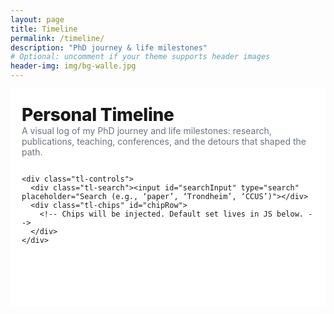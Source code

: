 ```yaml
---
layout: page
title: Timeline
permalink: /timeline/
description: "PhD journey & life milestones"
# Optional: uncomment if your theme supports header images
header-img: img/bg-walle.jpg 
---
```


<!--
HOW TO USE
1) Save this file as timeline.html (or timeline.md) inside your Jekyll site.
2) Adjust the front matter above to match your theme (e.g., layout: page/post).
3) Replace events[] below with your real milestones.
4) (Optional) Move images into /img/timeline/... and update paths accordingly.

Notes
- This is a self-contained page: no external CSS/JS needed.
- It supports filtering by category (PhD, Research, Publications, Teaching, Travel, Sports, Personal...) and free‑text search.
- It auto-sorts by date (newest first) and groups by year.
- Deep-linking: you can use ?cat=PhD or ?q=paper to pre-filter/search.
-->

<style>
  :root {
    --bg: #ffffff;
    --card: #ffffff;
    --text: #1a1a1a;
    --muted: #6b7280;
    --line: #e5e7eb;
    --accent: #2563eb; /* link/active */
    --chip: #f3f4f6;
    --shadow: 0 10px 20px rgba(0,0,0,0.06), 0 2px 6px rgba(0,0,0,0.06);
    --radius: 16px;
  }

  /* Page shell */
  .tl-wrap {
    max-width: 980px;
    margin: 0 auto;
    padding: 24px 18px 60px;
    color: var(--text);
    background: var(--bg);
  }
  .tl-header {
    display: grid;
    gap: 14px;
    margin-bottom: 18px;
  }
  .tl-title { font-size: clamp(28px, 2.6vw, 40px); font-weight: 800; letter-spacing: -0.01em; }
  .tl-sub { color: var(--muted); max-width: 70ch; }

  /* Controls */
  .tl-controls { display: flex; flex-wrap: wrap; gap: 10px; align-items: center; margin-top: 6px; }
  .tl-search { flex: 1 1 280px; }
  .tl-search input {
    width: 100%; padding: 10px 12px; border: 1px solid var(--line); border-radius: 12px; outline: none;
  }
  .tl-chips { display: flex; flex-wrap: wrap; gap: 8px; }
  .chip {
    padding: 8px 12px; border-radius: 999px; background: var(--chip); border: 1px solid var(--line);
    font-size: 14px; cursor: pointer; user-select: none; transition: background 0.2s, color 0.2s, border 0.2s;
  }
  .chip.active { background: rgba(37,99,235,0.08); color: var(--accent); border-color: rgba(37,99,235,0.35); }

  /* Timeline */
  .timeline { position: relative; margin-top: 24px; }
  .year-group { margin: 32px 0 10px; font-weight: 800; font-size: 22px; }
  .line {
    position: absolute; left: 26px; top: 0; bottom: 0; width: 2px; background: linear-gradient(180deg, var(--line), #fff);
  }

  .item { display: grid; grid-template-columns: 52px 1fr; gap: 14px; margin: 18px 0; }
  .dot { position: relative; width: 12px; height: 12px; border-radius: 50%; background: var(--accent); margin-top: 10px; box-shadow: 0 0 0 4px rgba(37,99,235,0.15); }
  .date { color: var(--muted); font-size: 13px; margin-top: 4px; }

  .card {
    background: var(--card); border: 1px solid var(--line); border-radius: var(--radius); box-shadow: var(--shadow);
    padding: 16px; display: grid; gap: 10px;
  }
  .card h3 { margin: 0; font-size: 18px; }
  .meta { color: var(--muted); font-size: 13px; display: flex; gap: 12px; flex-wrap: wrap; }
  .desc { line-height: 1.6; }
  .thumb {
    width: 100%; aspect-ratio: 16/9; object-fit: cover; border-radius: 12px; border: 1px solid var(--line);
    cursor: zoom-in;
  }
  .badge { font-size: 12px; padding: 6px 9px; background: var(--chip); border: 1px solid var(--line);
           border-radius: 999px; }
  .badges { display: flex; flex-wrap: wrap; gap: 6px; }

  .empty { text-align: center; color: var(--muted); padding: 28px; border: 1px dashed var(--line); border-radius: 12px; }

  /* Lightbox */
  .lightbox { position: fixed; inset: 0; background: rgba(0,0,0,0.6); display: none; align-items: center; justify-content: center; padding: 20px; }
  .lightbox img { max-width: 95vw; max-height: 85vh; border-radius: 12px; border: 2px solid #fff; }

  @media (max-width: 560px) {
    .line { left: 22px; }
    .item { grid-template-columns: 44px 1fr; }
  }
</style>

<div class="tl-wrap" id="timeline-root">
  <div class="tl-header">
    <div>
      <div class="tl-title">Personal Timeline</div>
      <div class="tl-sub">A visual log of my PhD journey and life milestones: research, publications, teaching, conferences, and the detours that shaped the path.</div>
    </div>

    <div class="tl-controls">
      <div class="tl-search"><input id="searchInput" type="search" placeholder="Search (e.g., ‘paper’, ‘Trondheim’, ‘CCUS’)"></div>
      <div class="tl-chips" id="chipRow">
        <!-- Chips will be injected. Default set lives in JS below. -->
      </div>
    </div>
  </div>

  <div class="timeline">
    <div class="line"></div>
    <div id="timeline"></div>
  </div>
</div>

<!-- Lightbox for images -->
<div class="lightbox" id="lightbox" aria-hidden="true" role="dialog">
  <img alt="Expanded timeline image" />
</div>

<script>
  // ===== 1) Editable data =====
  // Replace with your real milestones. Keep ISO dates (YYYY-MM-DD) for proper sorting.
  const events = [
    {
      date: "2021-10-01",
      title: "Started PhD in Process Systems Engineering",
      location: "TU Wien · Vienna, AT",
      categories: ["PhD", "Research"],
      description: "Joined the PSE group focusing on CCS/CCU systems, life cycle optimization, and emerging DAC pathways.",
      image: "/img/post-bg-dreamer.jpg",
      alt: "TU Wien main building entrance"
    },
    {
      date: "2022-06-14",
      title: "First Conference Talk on CCS Optimization",
      location: "Trondheim, NO · TCCS",
      categories: ["Conference", "Research"],
      description: "Presented a multi-period MILP optimizing CCS value chains under policy scenarios; received strong feedback.",
      image: "/img/post-bg-halting.jpg",
      alt: "Presenter at a conference podium"
    },
    {
      date: "2023-03-01",
      title: "Teaching Assistant · Optimization Methods",
      location: "TU Wien",
      categories: ["Teaching"],
      description: "Led lab sessions on JuMP and Python for process optimization; revamped examples and assignments.",
      image: "/img/post-bg-web.jpg",
      alt: "Students coding in a computer lab"
    },
    {
      date: "2023-11-20",
      title: "Journal Article Submitted",
      location: "Energy & AI (under review)",
      categories: ["Publications", "Research"],
      description: "Prospective LCA + optimization for CCS integration in Austrian cement industry; code & data shared openly.",
      image: "/img/post-bg-2015.jpg",
      alt: "Open laptop with LaTeX on screen"
    },
    {
      date: "2024-07-02",
      title: "Poster Award · DAC Heat Integration",
      location: "GRC/GRS Carbon Capture · Ventura, CA",
      categories: ["Awards", "Research"],
      description: "Recognized for a poster on integrating DAC with data center waste heat and flexible operations.",
      image: "/img/post-bg-alitrip.jpg",
      alt: "Poster session with attendees"
    },
    {
      date: "2025-02-10",
      title: "Preprint Released · CO₂ Pipeline Planning under Uncertainty",
      location: "arXiv",
      categories: ["Publications", "Research"],
      description: "Introduced a cooperative game-theory model for tariff design in Danish CCS clusters; code in Julia.",
      image: "/img/post-bg-digital-native.jpg",
      alt: "arXiv logo on a screen"
    }
  ];

  // Default categories available as filter chips. Add/remove to match your needs.
  const defaultChips = ["All", "PhD", "Research", "Publications", "Teaching", "Conference", "Awards", "Travel", "Sports", "Personal"];

  // ===== 2) Utility functions =====
  const qs = (sel, el=document) => el.querySelector(sel);
  const qsa = (sel, el=document) => Array.from(el.querySelectorAll(sel));
  const fmtDate = (iso) => new Date(iso).toLocaleDateString(undefined, { year: 'numeric', month: 'short', day: '2-digit' });
  const byDateDesc = (a,b) => new Date(b.date) - new Date(a.date);
  const getYear = (iso) => new Date(iso).getFullYear();

  // Parse URL params for deep-linking
  const url = new URL(window.location);
  const initCat = url.searchParams.get('cat') || 'All';
  const initQuery = url.searchParams.get('q') || '';

  // ===== 3) Render chips =====
  const chipRow = qs('#chipRow');
  let activeCat = initCat;
  defaultChips.forEach(cat => {
    const b = document.createElement('button');
    b.className = 'chip' + (cat === activeCat ? ' active' : '');
    b.textContent = cat;
    b.setAttribute('data-cat', cat);
    b.addEventListener('click', () => {
      activeCat = cat;
      qsa('.chip', chipRow).forEach(c => c.classList.remove('active'));
      b.classList.add('active');
      render();
      const p = new URLSearchParams(url.search);
      p.set('cat', activeCat);
      history.replaceState({}, '', `${url.pathname}?${p.toString()}`);
    });
    chipRow.appendChild(b);
  });

  // ===== 4) Search box =====
  const searchInput = qs('#searchInput');
  searchInput.value = initQuery;
  searchInput.addEventListener('input', () => {
    const p = new URLSearchParams(url.search);
    p.set('q', searchInput.value);
    history.replaceState({}, '', `${url.pathname}?${p.toString()}`);
    render();
  });

  // ===== 5) Lightbox =====
  const lb = qs('#lightbox');
  lb.addEventListener('click', () => { lb.style.display = 'none'; lb.setAttribute('aria-hidden', 'true'); });

  function openLightbox(src, alt) {
    const img = lb.querySelector('img');
    img.src = src; img.alt = alt || '';
    lb.style.display = 'flex';
    lb.setAttribute('aria-hidden', 'false');
  }

  // ===== 6) Main render =====
  function render() {
    const root = qs('#timeline');
    root.innerHTML = '';

    const term = searchInput.value.trim().toLowerCase();
    const filtered = events
      .slice()
      .sort(byDateDesc)
      .filter(ev => {
        const matchCat = (activeCat === 'All') || (ev.categories || []).includes(activeCat);
        if (!matchCat) return false;
        if (!term) return true;
        const hay = [ev.title, ev.location, ev.description, ...(ev.categories||[])].join(' ').toLowerCase();
        return hay.includes(term);
      });

    if (!filtered.length) {
      const empty = document.createElement('div');
      empty.className = 'empty';
      empty.textContent = 'No items match your filters. Try another category or search term.';
      root.appendChild(empty);
      return;
    }

    let currentYear = null;
    filtered.forEach(ev => {
      const y = getYear(ev.date);
      if (y !== currentYear) {
        currentYear = y;
        const yg = document.createElement('div');
        yg.className = 'year-group';
        yg.textContent = y;
        root.appendChild(yg);
      }

      const item = document.createElement('div');
      item.className = 'item';

      const colL = document.createElement('div');
      const dot = document.createElement('div'); dot.className = 'dot';
      const date = document.createElement('div'); date.className = 'date'; date.textContent = fmtDate(ev.date);
      colL.appendChild(dot); colL.appendChild(date);

      const colR = document.createElement('div');
      const card = document.createElement('div'); card.className = 'card';

      const h3 = document.createElement('h3'); h3.textContent = ev.title; card.appendChild(h3);

      const meta = document.createElement('div'); meta.className = 'meta';
      if (ev.location) {
        const loc = document.createElement('div'); loc.textContent = '📍 ' + ev.location; meta.appendChild(loc);
      }
      if (ev.categories && ev.categories.length) {
        const cats = document.createElement('div'); cats.className = 'badges';
        ev.categories.forEach(c => {
          const b = document.createElement('span'); b.className = 'badge'; b.textContent = c; cats.appendChild(b);
        });
        meta.appendChild(cats);
      }
      card.appendChild(meta);

      if (ev.image) {
        const img = document.createElement('img');
        img.className = 'thumb';
        img.src = ev.image; img.alt = ev.alt || '';
        img.addEventListener('click', () => openLightbox(ev.image, ev.alt));
        card.appendChild(img);
      }

      if (ev.description) {
        const p = document.createElement('div'); p.className = 'desc'; p.textContent = ev.description; card.appendChild(p);
      }

      colR.appendChild(card);

      item.appendChild(colL);
      item.appendChild(colR);
      root.appendChild(item);
    });
  }

  // Initial render
  render();
</script>